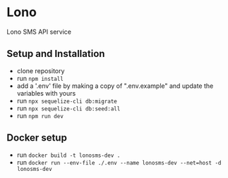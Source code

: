 # Lono

Lono SMS API service

## Setup and Installation

- clone repository
- run `npm install`
- add a '.env' file by making a copy of ".env.example" and update the variables with yours
- run `npx sequelize-cli db:migrate`
- run `npx sequelize-cli db:seed:all`
- run `npm run dev`

## Docker setup

- run `docker build -t lonosms-dev .`
- run `docker run --env-file ./.env --name lonosms-dev --net=host -d lonosms-dev`

